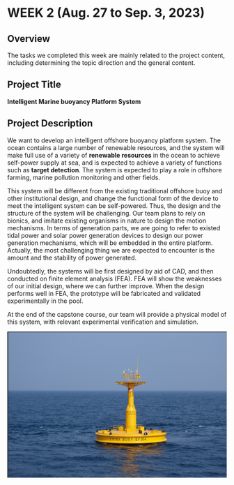 # WEEK 2 (Aug. 27 to Sep. 3, 2023)
## Overview
  The tasks we completed this week are mainly related to the project content, including determining the topic direction and the general content.

## Project Title
**Intelligent Marine buoyancy Platform System**

## Project Description
We want to develop an intelligent offshore buoyancy platform system. The ocean contains a large 
number of renewable resources, and the system will make full use of a variety of **renewable resources** in 
the ocean to achieve self-power supply at sea, and is expected to achieve a variety of functions such as 
**target detection**. The system is expected to play a role in offshore farming, marine pollution monitoring 
and other fields.

This system will be different from the existing traditional offshore buoy and other institutional design, 
and change the functional form of the device to meet the intelligent system can be self-powered. Thus, the 
design and the structure of the system will be challenging. Our team plans to rely on bionics, and imitate 
existing organisms in nature to design the motion mechanisms. In terms of generation parts, we are going 
to refer to existed tidal power and solar power generation devices to design our power generation 
mechanisms, which will be embedded in the entire platform.
Actually, the most challenging thing we are expected to encounter is the amount and the stability of 
power generated.

Undoubtedly, the systems will be first designed by aid of CAD, and then conducted on finite element 
analysis (FEA). FEA will show the weaknesses of our initial design, where we can further improve. When 
the design performs well in FEA, the prototype will be fabricated and validated experimentally in the 
pool.

At the end of the capstone course, our team will provide a physical model of this system, with relevant 
experimental verification and simulation.

![Picture](https://github.com/SCi-winner/SCI.github.io/blob/main/img/week1.png)
